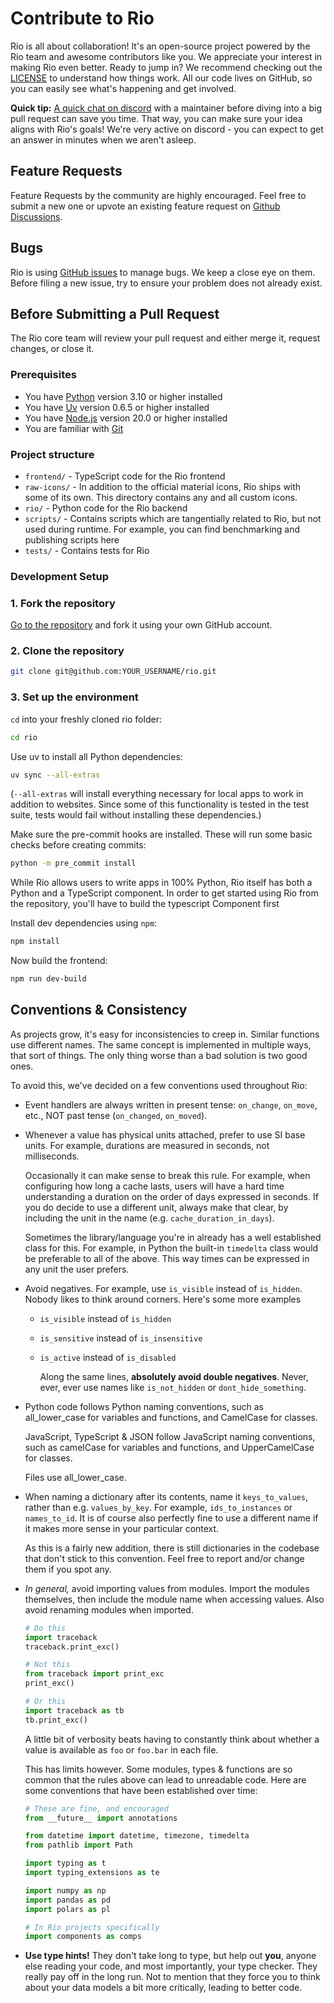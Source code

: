 # Contribute to Rio

Rio is all about collaboration! It's an open-source project powered by the Rio
team and awesome contributors like you. We appreciate your interest in making
Rio even better. Ready to jump in? We recommend checking out the
[LICENSE](https://github.com/rio-labs/rio/blob/main/LICENSE.txt) to understand
how things work. All our code lives on GitHub, so you can easily see what's
happening and get involved.

**Quick tip:** [A quick chat on discord](https://discord.gg/7ejXaPwhyH) with a
maintainer before diving into a big pull request can save you time. That way,
you can make sure your idea aligns with Rio's goals! We're very active on
discord - you can expect to get an answer in minutes when we aren't asleep.

## Feature Requests

Feature Requests by the community are highly encouraged. Feel free to submit a
new one or upvote an existing feature request on [Github
Discussions](https://github.com/rio-labs/rio/discussions/categories/feature-requests).

## Bugs

Rio is using [GitHub issues](https://github.com/rio-labs/rio/issues) to manage
bugs. We keep a close eye on them. Before filing a new issue, try to ensure your
problem does not already exist.

## Before Submitting a Pull Request

The Rio core team will review your pull request and either merge it, request
changes, or close it.

### Prerequisites

-   You have [Python](https://www.python.org/) version 3.10 or higher
    installed
-   You have [Uv](https://docs.astral.sh/uv/getting-started/installation/)
    version 0.6.5 or higher installed
-   You have [Node.js](https://nodejs.org/) version 20.0 or higher installed
-   You are familiar with [Git](https://git-scm.com/)

### Project structure

-   `frontend/` - TypeScript code for the Rio frontend
-   `raw-icons/` - In addition to the official material icons, Rio ships with some
    of its own. This directory contains any and all custom icons.
-   `rio/` - Python code for the Rio backend
-   `scripts/` - Contains scripts which are tangentially related to Rio, but not
    used during runtime. For example, you can find benchmarking and publishing
    scripts here
-   `tests/` - Contains tests for Rio

### Development Setup

### 1. Fork the repository

[Go to the repository](https://github.com/rio-labs/rio) and fork it using your
own GitHub account.

### 2. Clone the repository

```bash
git clone git@github.com:YOUR_USERNAME/rio.git
```

### 3. Set up the environment

`cd` into your freshly cloned rio folder:

```bash
cd rio
```

Use uv to install all Python dependencies:

```bash
uv sync --all-extras
```

(`--all-extras` will install everything necessary for local apps to work in
addition to websites. Since some of this functionality is tested in the test
suite, tests would fail without installing these dependencies.)

Make sure the pre-commit hooks are installed. These will run some basic checks
before creating commits:

```bash
python -m pre_commit install
```

While Rio allows users to write apps in 100% Python, Rio itself has both a
Python and a TypeScript component. In order to get started using Rio from the
repository, you'll have to build the typescript Component first

Install dev dependencies using `npm`:

```bash
npm install
```

Now build the frontend:

```bash
npm run dev-build
```

## Conventions & Consistency

As projects grow, it's easy for inconsistencies to creep in. Similar functions
use different names. The same concept is implemented in multiple ways, that sort
of things. The only thing worse than a bad solution is two good ones.

To avoid this, we've decided on a few conventions used throughout Rio:

-   Event handlers are always written in present tense: `on_change`, `on_move`,
    etc., NOT past tense (`on_changed`, `on_moved`).

-   Whenever a value has physical units attached, prefer to use SI base units. For
    example, durations are measured in seconds, not milliseconds.

    Occasionally it can make sense to break this rule. For example, when
    configuring how long a cache lasts, users will have a hard time
    understanding a duration on the order of days expressed in seconds. If you
    do decide to use a different unit, always make that clear, by including the
    unit in the name (e.g. `cache_duration_in_days`).

    Sometimes the library/language you're in already has a well established
    class for this. For example, in Python the built-in `timedelta` class would
    be preferable to all of the above. This way times can be expressed in any
    unit the user prefers.

-   Avoid negatives. For example, use `is_visible` instead of `is_hidden`. Nobody
    likes to think around corners. Here's some more examples

    -   `is_visible` instead of `is_hidden`
    -   `is_sensitive` instead of `is_insensitive`
    -   `is_active` instead of `is_disabled`

        Along the same lines, **absolutely avoid double negatives**. Never, ever,
        ever use names like `is_not_hidden` or `dont_hide_something`.

-   Python code follows Python naming conventions, such as all_lower_case for
    variables and functions, and CamelCase for classes.

    JavaScript, TypeScript & JSON follow JavaScript naming conventions, such as
    camelCase for variables and functions, and UpperCamelCase for classes.

    Files use all_lower_case.

-   When naming a dictionary after its contents, name it `keys_to_values`, rather
    than e.g. `values_by_key`. For example, `ids_to_instances` or `names_to_id`.
    It is of course also perfectly fine to use a different name if it makes more
    sense in your particular context.

    As this is a fairly new addition, there is still dictionaries in the codebase
    that don't stick to this convention. Feel free to report and/or change them if
    you spot any.

-   _In general,_ avoid importing values from modules. Import the modules
    themselves, then include the module name when accessing values. Also avoid
    renaming modules when imported.

    ```python
    # Do this
    import traceback
    traceback.print_exc()

    # Not this
    from traceback import print_exc
    print_exc()

    # Or this
    import traceback as tb
    tb.print_exc()
    ```

    A little bit of verbosity beats having to constantly think about whether a
    value is available as `foo` or `foo.bar` in each file.

    This has limits however. Some modules, types & functions are so common that
    the rules above can lead to unreadable code. Here are some conventions that
    have been established over time:

    ```python
    # These are fine, and encouraged
    from __future__ import annotations

    from datetime import datetime, timezone, timedelta
    from pathlib import Path

    import typing as t
    import typing_extensions as te

    import numpy as np
    import pandas as pd
    import polars as pl

    # In Rio projects specifically
    import components as comps
    ```

-   **Use type hints!** They don't take long to type, but help out **you**, anyone
    else reading your code, and most importantly, your type checker. They really
    pay off in the long run. Not to mention that they force you to think about
    your data models a bit more critically, leading to better code.
